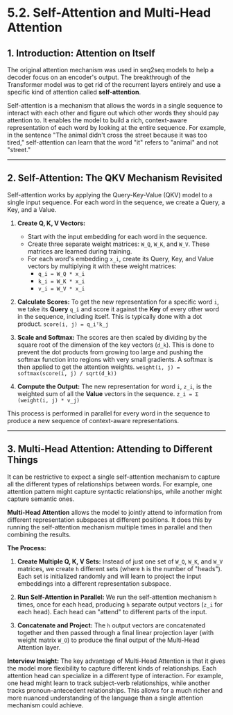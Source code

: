 # 5.2. Self-Attention and Multi-Head Attention

## 1. Introduction: Attention on Itself

The original attention mechanism was used in seq2seq models to help a decoder focus on an encoder's output. The breakthrough of the Transformer model was to get rid of the recurrent layers entirely and use a specific kind of attention called **self-attention**.

Self-attention is a mechanism that allows the words in a single sequence to interact with each other and figure out which other words they should pay attention to. It enables the model to build a rich, context-aware representation of each word by looking at the entire sequence. For example, in the sentence "The animal didn't cross the street because it was too tired," self-attention can learn that the word "it" refers to "animal" and not "street."

---

## 2. Self-Attention: The QKV Mechanism Revisited

Self-attention works by applying the Query-Key-Value (QKV) model to a single input sequence. For each word in the sequence, we create a Query, a Key, and a Value.

1.  **Create Q, K, V Vectors:**
    *   Start with the input embedding for each word in the sequence.
    *   Create three separate weight matrices: `W_Q`, `W_K`, and `W_V`. These matrices are learned during training.
    *   For each word's embedding `x_i`, create its Query, Key, and Value vectors by multiplying it with these weight matrices:
        *   `q_i = W_Q * x_i`
        *   `k_i = W_K * x_i`
        *   `v_i = W_V * x_i`

2.  **Calculate Scores:** To get the new representation for a specific word `i`, we take its **Query** `q_i` and score it against the **Key** of every other word in the sequence, including itself. This is typically done with a dot product.
    `score(i, j) = q_iᵀk_j`

3.  **Scale and Softmax:** The scores are then scaled by dividing by the square root of the dimension of the key vectors (`d_k`). This is done to prevent the dot products from growing too large and pushing the softmax function into regions with very small gradients. A softmax is then applied to get the attention weights.
    `weight(i, j) = softmax(score(i, j) / sqrt(d_k))`

4.  **Compute the Output:** The new representation for word `i`, `z_i`, is the weighted sum of all the **Value** vectors in the sequence.
    `z_i = Σ (weight(i, j) * v_j)`

This process is performed in parallel for every word in the sequence to produce a new sequence of context-aware representations.

---

## 3. Multi-Head Attention: Attending to Different Things

It can be restrictive to expect a single self-attention mechanism to capture all the different types of relationships between words. For example, one attention pattern might capture syntactic relationships, while another might capture semantic ones.

**Multi-Head Attention** allows the model to jointly attend to information from different representation subspaces at different positions. It does this by running the self-attention mechanism multiple times in parallel and then combining the results.

**The Process:**

1.  **Create Multiple Q, K, V Sets:** Instead of just one set of `W_Q`, `W_K`, and `W_V` matrices, we create `h` different sets (where `h` is the number of "heads"). Each set is initialized randomly and will learn to project the input embeddings into a different representation subspace.

2.  **Run Self-Attention in Parallel:** We run the self-attention mechanism `h` times, once for each head, producing `h` separate output vectors (`z_i` for each head). Each head can "attend" to different parts of the input.

3.  **Concatenate and Project:** The `h` output vectors are concatenated together and then passed through a final linear projection layer (with weight matrix `W_O`) to produce the final output of the Multi-Head Attention layer.

**Interview Insight:** The key advantage of Multi-Head Attention is that it gives the model more flexibility to capture different kinds of relationships. Each attention head can specialize in a different type of interaction. For example, one head might learn to track subject-verb relationships, while another tracks pronoun-antecedent relationships. This allows for a much richer and more nuanced understanding of the language than a single attention mechanism could achieve.